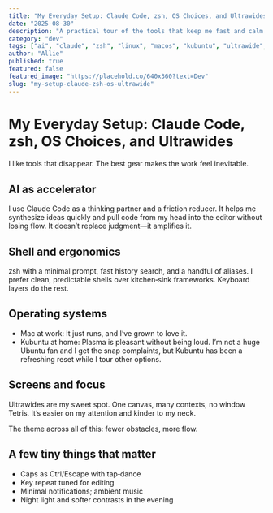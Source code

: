 ```yaml
---
title: "My Everyday Setup: Claude Code, zsh, OS Choices, and Ultrawides"
date: "2025-08-30"
description: "A practical tour of the tools that keep me fast and calm: AI as accelerator, clean shells, sane OS picks, and screens that let me breathe."
category: "dev"
tags: ["ai", "claude", "zsh", "linux", "macos", "kubuntu", "ultrawide", "tools", "workflow"]
author: "Allie"
published: true
featured: false
featured_image: "https://placehold.co/640x360?text=Dev"
slug: "my-setup-claude-zsh-os-ultrawide"
---
```


# My Everyday Setup: Claude Code, zsh, OS Choices, and Ultrawides

I like tools that disappear. The best gear makes the work feel inevitable.

## AI as accelerator

I use Claude Code as a thinking partner and a friction reducer. It helps me synthesize ideas quickly and pull code from my head into the editor without losing flow. It doesn’t replace judgment—it amplifies it.

## Shell and ergonomics

zsh with a minimal prompt, fast history search, and a handful of aliases. I prefer clean, predictable shells over kitchen‑sink frameworks. Keyboard layers do the rest.

## Operating systems

- Mac at work: It just runs, and I’ve grown to love it.
- Kubuntu at home: Plasma is pleasant without being loud. I’m not a huge Ubuntu fan and I get the snap complaints, but Kubuntu has been a refreshing reset while I tour other options.

## Screens and focus

Ultrawides are my sweet spot. One canvas, many contexts, no window Tetris. It’s easier on my attention and kinder to my neck.

The theme across all of this: fewer obstacles, more flow.

## A few tiny things that matter

- Caps as Ctrl/Escape with tap‑dance
- Key repeat tuned for editing
- Minimal notifications; ambient music
- Night light and softer contrasts in the evening
